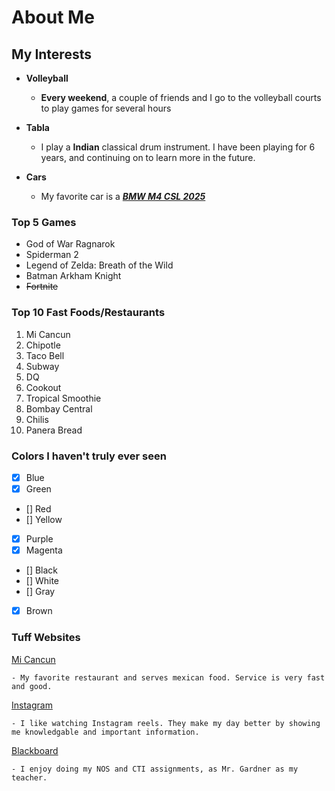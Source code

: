 # About Me

## My Interests
* **Volleyball**
  * **Every weekend**, a couple of friends and I go to the volleyball courts to play games for several hours

* **Tabla**
  * I play a **Indian** classical drum instrument. I have been playing for 6 years, and continuing on to learn more in the future. 

* **Cars**
  * My favorite car is a [**_BMW M4 CSL 2025_**](https://www.caranddriver.com/reviews/a60847180/2025-bmw-m4-cs-drive/)

### Top 5 Games
* God of War Ragnarok
* Spiderman 2
* Legend of Zelda: Breath of the Wild
* Batman Arkham Knight
* ~~Fortnite~~

### Top 10 Fast Foods/Restaurants
1. Mi Cancun
2. Chipotle
3. Taco Bell
4. Subway
5. DQ
6. Cookout
7. Tropical Smoothie
8. Bombay Central
9. Chilis
10. Panera Bread

### Colors I haven't truly ever seen
- [x] Blue
- [x] Green
- [] Red
- [] Yellow
- [x] Purple
- [x] Magenta
- [] Black
- [] White
- [] Gray
- [x] Brown

### Tuff Websites
[Mi Cancun](https://www.micancunmx.com/)

    - My favorite restaurant and serves mexican food. Service is very fast and good. 

[Instagram](https://www.instagram.com/)

    - I like watching Instagram reels. They make my day better by showing me knowledgable and important information. 

[Blackboard](https://blackboard.waketech.edu/ultra/institution-page)

    - I enjoy doing my NOS and CTI assignments, as Mr. Gardner as my teacher. 
